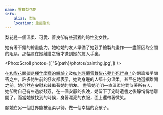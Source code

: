 ```yaml
---
name: 雪舞梨花夢
info:
    alias: 梨花
    location: 重慶渝北
---
```


梨花是一個溫柔、可愛、善良卻有些孤獨的跨性別女性。

她有著不錯的繪畫能力，她給她的友人準備了她親手繪製的畫作——盡管因為空間的阻隔，那幅畫在她離世之後才送到她的友人手裏。

<PhotoScroll photos={[ '${path}/photos/painting.jpg',]} />  

在[和梨花面姬是種什麽樣的體驗？](https://www.zhihu.com/question/269853559)及[如何評價雪舞梨花夢作死行為？](https://www.zhihu.com/question/268738337)的兩篇知乎問答之中，許多她生前的好友都表示，她對身邊的人都十分溫柔。甚至在她選擇離開之前，她仍然在安慰和鼓勵著她的朋友。
盡管她明明一直溫柔地對待著所有人，她卻對自己有些過於殘忍，在一個安靜的夜晚，她留下了定時遺書之後靜悄悄地離開了。而當她被找到的時候，身著漂亮的衣服，面上還帶著微笑。

願她在另一個世界能被溫柔以待，做一個幸福的女孩子。